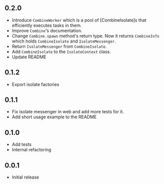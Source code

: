 ## 0.2.0
- Introduce `CombineWorker` which is a pool of [CombineIsolate]s that
  efficiently executes tasks in them.
- Improve `Combine`'s documentation.
- Change `Combine.spawn` method's return type. Now it returns 
  `CombineInfo` which holds `CombineIsolate` and `IsolateMessenger`.
- Return `IsolateMessenger` from `CombineIsolate`.
- Add `CombineIsolate` to the `IsolateContext` class.
- Update README

## 0.1.2
- Export isolate factories
  
## 0.1.1
- Fix isolate messenger in web and add more tests for it.
- Add short usage example to the README

## 0.1.0

- Add tests
- Internal refactoring

## 0.0.1

- Initial release
